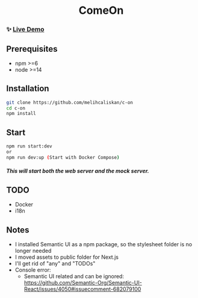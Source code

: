 <h1 align="center">ComeOn</h1>

### ✨ [Live Demo](https://come-on-group.vercel.app/)

## Prerequisites

- npm >=6
- node >=14

## Installation

```sh
git clone https://github.com/melihcaliskan/c-on
cd c-on
npm install
```

## Start

```sh
npm run start:dev
or
npm run dev:up (Start with Docker Compose)
```
<h5>This will start both the web server and the mock server.</h5>

## TODO
* Docker
* i18n
## Notes
* I installed Semantic UI as a npm package, so the stylesheet folder is no longer needed
* I moved assets to public folder for Next.js
* I'll get rid of "any" and "TODOs"
* Console error:
  * Semantic UI related and can be ignored: https://github.com/Semantic-Org/Semantic-UI-React/issues/4050#issuecomment-682079100